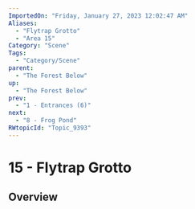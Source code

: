 ```yaml
---
ImportedOn: "Friday, January 27, 2023 12:02:47 AM"
Aliases:
  - "Flytrap Grotto"
  - "Area 15"
Category: "Scene"
Tags:
  - "Category/Scene"
parent:
  - "The Forest Below"
up:
  - "The Forest Below"
prev:
  - "1 - Entrances (6)"
next:
  - "8 - Frog Pond"
RWtopicId: "Topic_9393"
---
```

# 15 - Flytrap Grotto
## Overview
